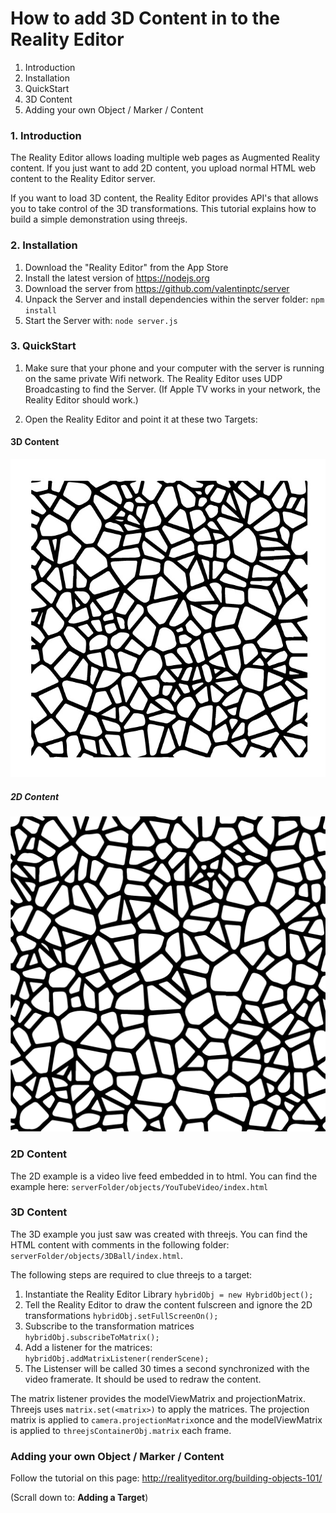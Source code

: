 # How to add 3D Content in to the Reality Editor
1. Introduction
2. Installation
3. QuickStart
4. 3D Content
5. Adding your own Object / Marker / Content


### 1. Introduction
The Reality Editor allows loading multiple web pages as Augmented Reality content. If you just want to add 2D content, you upload normal HTML web content to the Reality Editor server. 

If you want to load 3D content, the Reality Editor provides API's that allows you to take control of the 3D transformations. This tutorial explains how to build a simple demonstration using threejs. 


### 2. Installation
1. Download the "Reality Editor" from the App Store
2. Install the latest version of https://nodejs.org
3. Download the server from https://github.com/valentinptc/server
4. Unpack the Server and install dependencies within the server folder: `npm install`
5. Start the Server with: `node server.js`

### 3. QuickStart
1. Make sure that your phone and your computer with the server is running on the same private Wifi network. The Reality Editor uses UDP Broadcasting to find the Server. (If Apple TV works in your network, the Reality Editor should work.)

2. Open the Reality Editor and point it at these two Targets:

#### 3D Content
![3D Object](https://raw.githubusercontent.com/valentinptc/server/master/objects/3DBall/target/target.jpg)

##### 2D Content
![3D Object](https://raw.githubusercontent.com/valentinptc/server/master/objects/YouTubeVideo/target/target.jpg)


### 2D Content
The 2D example is a video live feed embedded in to html. You can find the example here: `serverFolder/objects/YouTubeVideo/index.html`


### 3D Content
The 3D example you just saw was created with threejs. You can find the HTML content with comments in the following folder: `serverFolder/objects/3DBall/index.html`.

The following steps are required to clue threejs to a target:

1. Instantiate the Reality Editor Library `hybridObj = new HybridObject();`
1. Tell the Reality Editor to draw the content fulscreen and ignore the 2D transformations `hybridObj.setFullScreenOn();`
2. Subscribe to the transformation matrices `hybridObj.subscribeToMatrix();`
3. Add a listener for the matrices: `hybridObj.addMatrixListener(renderScene);` 
4. The Listenser will be called 30 times a second synchronized with the video framerate. It should be used to redraw the content.

The matrix listener provides the modelViewMatrix and projectionMatrix.
Threejs uses `matrix.set(<matrix>)` to apply the matrices. The projection matrix is applied to `camera.projectionMatrix`once and the modelViewMatrix is applied to `threejsContainerObj.matrix` each frame.


### Adding your own Object / Marker / Content
Follow the tutorial on this page:
http://realityeditor.org/building-objects-101/

(Scrall down to: **Adding a Target**)
